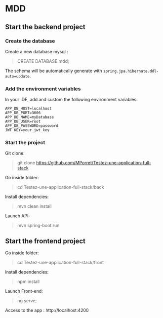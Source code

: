 # MDD

## Start the backend project

### Create the database

Create a new database mysql :

> CREATE DATABASE mdd;

The schema will be automatically generate with `spring.jpa.hibernate.ddl-auto=update`.

### Add the environment variables

In your IDE, add and custom the following environment variables:

```
APP_DB_HOST=localhost
APP_DB_PORT=3006
APP_DB_NAME=myDatabase
APP_DB_USER=root
APP_DB_PASSWORD=password
JWT_KEY=your_jwt_key
```

### Start the project

Git clone:

> git clone https://github.com/MPorret/Testez-une-application-full-stack

Go inside folder:

> cd Testez-une-application-full-stack/back

Install dependencies:

> mvn clean install

Launch API:

> mvn spring-boot:run

## Start the frontend project

Go inside folder:

> cd Testez-une-application-full-stack/front

Install dependencies:

> npm install

Launch Front-end:

> ng serve;

Access to the app : http://localhost:4200
